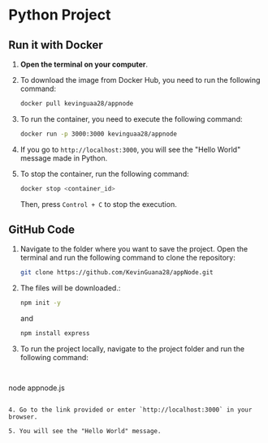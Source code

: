 
# Python Project

## Run it with Docker

1. **Open the terminal on your computer**.

2. To download the image from Docker Hub, you need to run the following command:

   ```bash
   docker pull kevinguaa28/appnode
   ```

3. To run the container, you need to execute the following command:

   ```bash
   docker run -p 3000:3000 kevinguaa28/appnode
   ```

4. If you go to `http://localhost:3000`, you will see the "Hello World" message made in Python.

5. To stop the container, run the following command:

   ```bash
   docker stop <container_id>
   ```

   Then, press `Control + C` to stop the execution.

## GitHub Code

1. Navigate to the folder where you want to save the project. Open the terminal and run the following command to clone the repository:

   ```bash
   git clone https://github.com/KevinGuana28/appNode.git
   ```

2. The files will be downloaded.:

   ```bash
   npm init -y

   ```
   and 

      ```bash
   npm install express

   ```

3. To run the project locally, navigate to the project folder and run the following command:

   ```bash
  
node appnode.js
   ```

4. Go to the link provided or enter `http://localhost:3000` in your browser.

5. You will see the "Hello World" message.